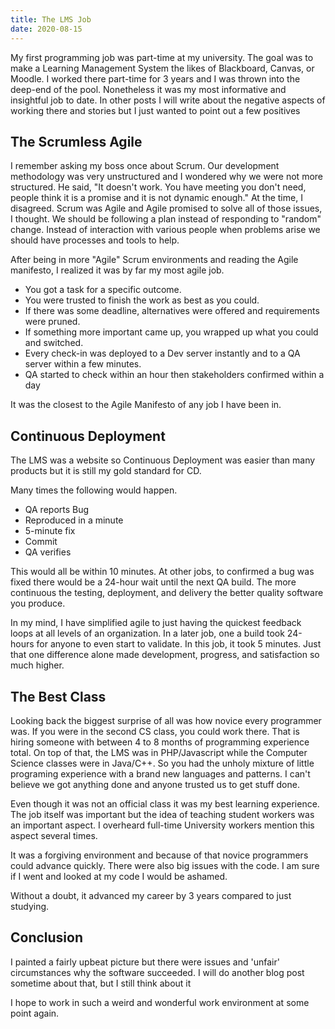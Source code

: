 ```yaml
---
title: The LMS Job
date: 2020-08-15
---
```


My first programming job was part-time at my university.
The goal was to make a Learning Management System the likes of Blackboard, Canvas, or Moodle.
I worked there part-time for 3 years and I was thrown into the deep-end of the pool. 
Nonetheless it was my most informative and insightful job to date.
In other posts I will write about the negative aspects of working there and stories but I just wanted to point out a few positives

## The Scrumless Agile

I remember asking my boss once about Scrum.
Our development methodology was very unstructured and I wondered why we were not more structured. 
He said, "It doesn't work. You have meeting you don't need, people think it is a promise and it is not dynamic enough."
At the time, I disagreed.
Scrum was Agile and Agile promised to solve all of those issues, I thought.
We should be following a plan instead of responding to "random" change.
Instead of interaction with various people when problems arise we should have processes and tools to help.

After being in more "Agile" Scrum environments and reading the Agile manifesto, I realized it was by far my most agile job.

- You got a task for a specific outcome.
- You were trusted to finish the work as best as you could.
- If there was some deadline, alternatives were offered and requirements were pruned.
- If something more important came up, you wrapped up what you could and switched.
- Every check-in was deployed to a Dev server instantly and to a QA server within a few minutes.
- QA started to check within an hour then stakeholders confirmed within a day

It was the closest to the Agile Manifesto of any job I have been in.

## Continuous Deployment
The LMS was a website so Continuous Deployment was easier than many products but it is still my gold standard for CD.

Many times the following would happen.
- QA reports Bug
- Reproduced in a minute
- 5-minute fix
- Commit
- QA verifies

This would all be within 10 minutes.
At other jobs, to confirmed a bug was fixed there would be a 24-hour wait until the next QA build.
The more continuous the testing, deployment, and delivery the better quality software you produce.

In my mind, I have simplified agile to just having the quickest feedback loops at all levels of an organization.
In a later job, one a build took 24-hours for anyone to even start to validate.
In this job, it took 5 minutes.
Just that one difference alone made development, progress, and satisfaction so much higher. 

## The Best Class

Looking back the biggest surprise of all was how novice every programmer was.
If you were in the second CS class, you could work there.
That is hiring someone with between 4 to 8 months of programming experience total.
On top of that, the LMS was in PHP/Javascript while the Computer Science classes were in Java/C++.
So you had the unholy mixture of little programing experience with a brand new languages and patterns.
I can't believe we got anything done and anyone trusted us to get stuff done.

Even though it was not an official class it was my best learning experience.
The job itself was important but the idea of teaching student workers was an important aspect.
I overheard full-time University workers mention this aspect several times.

It was a forgiving environment and because of that novice programmers could advance quickly.
There were also big issues with the code.
I am sure if I went and looked at my code I would be ashamed.

Without a doubt, it advanced my career by 3 years compared to just studying.

## Conclusion

I painted a fairly upbeat picture but there were issues and 'unfair' circumstances why the software succeeded.
I will do another blog post sometime about that, but I still think about it 

I hope to work in such a weird and wonderful work environment at some point again.